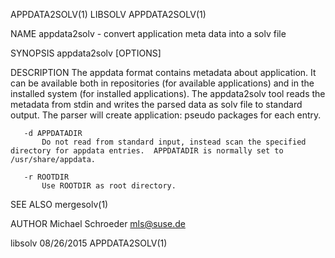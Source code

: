 APPDATA2SOLV(1)                                                                                    LIBSOLV                                                                                    APPDATA2SOLV(1)



NAME
       appdata2solv - convert application meta data into a solv file

SYNOPSIS
       appdata2solv [OPTIONS]

DESCRIPTION
       The appdata format contains metadata about application. It can be available both in repositories (for available applications) and in the installed system (for installed applications). The
       appdata2solv tool reads the metadata from stdin and writes the parsed data as solv file to standard output. The parser will create application: pseudo packages for each entry.

       -d APPDATADIR
           Do not read from standard input, instead scan the specified directory for appdata entries.  APPDATADIR is normally set to /usr/share/appdata.

       -r ROOTDIR
           Use ROOTDIR as root directory.

SEE ALSO
       mergesolv(1)

AUTHOR
       Michael Schroeder <mls@suse.de>



libsolv                                                                                           08/26/2015                                                                                  APPDATA2SOLV(1)
